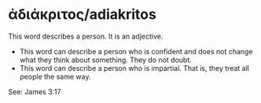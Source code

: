 # ἀδιάκριτος/adiakritos
This word describes a person. It is an adjective.
* This word can describe a person who is confident and does not change what they think about something. They do not doubt.
* This word can describe a person who is impartial. That is, they treat all people the same way.


See: James 3:17
